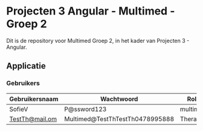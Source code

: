 # Projecten 3 Angular - Multimed - Groep 2

Dit is de repository voor Multimed Groep 2, in het kader van Projecten 3 - Angular.

## Applicatie

### Gebruikers

Gebruikersnaam | Wachtwoord | Role
-------------- | ---------- | ----
SofieV | P@ssword123 | multimed
TestTh@mail.om | Multimed@TestThTestTh0478995888  | Therapist
